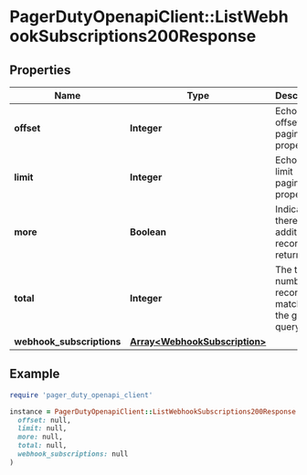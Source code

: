 # PagerDutyOpenapiClient::ListWebhookSubscriptions200Response

## Properties

| Name | Type | Description | Notes |
| ---- | ---- | ----------- | ----- |
| **offset** | **Integer** | Echoes offset pagination property. | [optional][readonly] |
| **limit** | **Integer** | Echoes limit pagination property. | [optional][readonly] |
| **more** | **Boolean** | Indicates if there are additional records to return | [optional][readonly] |
| **total** | **Integer** | The total number of records matching the given query. | [optional][readonly] |
| **webhook_subscriptions** | [**Array&lt;WebhookSubscription&gt;**](WebhookSubscription.md) |  |  |

## Example

```ruby
require 'pager_duty_openapi_client'

instance = PagerDutyOpenapiClient::ListWebhookSubscriptions200Response.new(
  offset: null,
  limit: null,
  more: null,
  total: null,
  webhook_subscriptions: null
)
```

